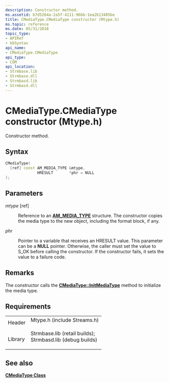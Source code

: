 ```yaml
---
description: Constructor method.
ms.assetid: b7d5264a-2a5f-4111-96bb-1ea2b13405be
title: CMediaType.CMediaType constructor (Mtype.h)
ms.topic: reference
ms.date: 05/31/2018
topic_type: 
- APIRef
- kbSyntax
api_name: 
- CMediaType.CMediaType
api_type: 
- COM
api_location: 
- Strmbase.lib
- Strmbase.dll
- Strmbasd.lib
- Strmbasd.dll
---
```


# CMediaType.CMediaType constructor (Mtype.h)

Constructor method.

## Syntax


```C++
CMediaType(
  [ref] const AM_MEDIA_TYPE &mtype,
              HRESULT       *phr = NULL
);
```



## Parameters

<dl> <dt>

*mtype* \[ref\]
</dt> <dd>

Reference to an [**AM\_MEDIA\_TYPE**](/windows/win32/api/strmif/ns-strmif-am_media_type) structure. The constructor copies the media type to the new object, including the format block, if any.

</dd> <dt>

*phr* 
</dt> <dd>

Pointer to a variable that receives an HRESULT value. This parameter can be a **NULL** pointer. Otherwise, the caller must set the value to S\_OK before calling the constructor. If the constructor fails, it sets the value to a failure code.

</dd> </dl>

## Remarks

The constructor calls the [**CMediaType::InitMediaType**](cmediatype-initmediatype.md) method to initialize the media type.

## Requirements



|                    |                                                                                                                                                                                            |
|--------------------|--------------------------------------------------------------------------------------------------------------------------------------------------------------------------------------------|
| Header<br/>  | <dl> <dt>Mtype.h (include Streams.h)</dt> </dl>                                                                                     |
| Library<br/> | <dl> <dt>Strmbase.lib (retail builds); </dt> <dt>Strmbasd.lib (debug builds)</dt> </dl> |



## See also

<dl> <dt>

[**CMediaType Class**](cmediatype.md)
</dt> </dl>

 

 




